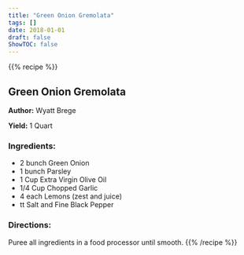 ```yaml
---
title: "Green Onion Gremolata"
tags: []
date: 2018-01-01
draft: false
ShowTOC: false
---
```


{{% recipe %}}

## Green Onion Gremolata

**Author:** Wyatt Brege

**Yield:** 1 Quart


### Ingredients:

-   2 bunch Green Onion
-   1 bunch Parsley
-   1 Cup Extra Virgin Olive Oil
-   1/4 Cup Chopped Garlic
-   4 each Lemons (zest and juice)
-   tt Salt and Fine Black Pepper

### Directions: 

Puree all ingredients in a food processor until smooth.
{{% /recipe %}}

